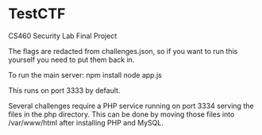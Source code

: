 # TestCTF
CS460 Security Lab Final Project

The flags are redacted from challenges.json, so if you want to run this yourself you need to put them back in.

To run the main server:
npm install
node app.js

This runs on port 3333 by default.

Several challenges require a PHP service running on port 3334 serving the files in the php directory. This can be done by moving those files into /var/www/html after installing PHP and MySQL.
